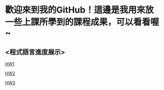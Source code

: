 # 歡迎來到我的GitHub！這邊是我用來放一些上課所學到的課程成果，可以看看喔~

## <程式語言進度展示>
[HW1](https://drive.google.com/file/d/1pvg0mUKAS379Gsx7oBjBZXMM2OAe7e4y/view?usp=sharing)

[HW2](https://drive.google.com/file/d/1ayDR59Tooarz4R-wITXrXN9AsFs6CwL_/view?usp=sharing)

[HW3](https://drive.google.com/file/d/1Ub-tfTizCpss1ocN-r3JdMK6H4wPOc8Q/view?usp=drive_link)
